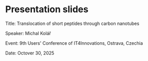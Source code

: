 # Presentation slides

Title: Translocation of short peptides through carbon nanotubes

Speaker: Michal Kolář

Event: 9th Users' Conference of IT4Innovations, Ostrava, Czechia

Date: Octover 30, 2025
